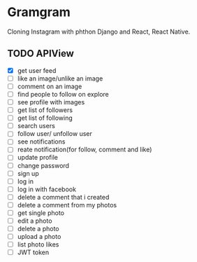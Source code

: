 # Gramgram

Cloning Instagram with phthon Django and React, React Native.

## TODO APIView

- [x] get user feed
- [ ] like an image/unlike an image
- [ ] comment on an image
- [ ] find people to follow on explore
- [ ] see profile with images
- [ ] get list of followers
- [ ] get list of following
- [ ] search users
- [ ] follow user/ unfollow user
- [ ] see notifications
- [ ] reate notification(for follow, comment and like)
- [ ] update profile
- [ ] change password
- [ ] sign up
- [ ] log in
- [ ] log in with facebook
- [ ] delete a comment that i created
- [ ] delete a comment from my photos
- [ ] get single photo
- [ ] edit a photo
- [ ] delete a photo
- [ ] upload a photo
- [ ] list photo likes
- [ ] JWT token
